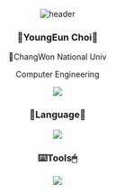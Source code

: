 <div align="center">
  
  ![header](https://capsule-render.vercel.app/api?type=waving&color=color=0:EEFF00,100:FFC0CB&height=100&section=header&text=Thanks%20for%20coming&fontSize=40)
  

  <h3>🧸YoungEun Choi🧸</h3>
  <p>🏫ChangWon National Univ</p>
  <p>Computer Engineering</p>
  <a href="https://www.instagram.com/sveun.cy" target="_blank"><img src="https://img.shields.io/badge/instagram-E4405F?style=flat-square&logo=Instagram&logoColor=white"/></a>

  
  <h3>📌Language📌</h3>
  <a target="_blank"><img src="https://img.shields.io/badge/Java-007396?style=flat-square&logo=java&logoColor=white"/></a>
  
  <h3>⌨️Tools🖱</h3>
  <a target="_blank"><img src="https://img.shields.io/badge/Android-3DDC84?style=flat-square&logo=android&logoColor=white"/></a>
  </div>

<!--
**YoungEun-Choi930/YoungEun-Choi930** is a ✨ _special_ ✨ repository because its `README.md` (this file) appears on your GitHub profile.

Here are some ideas to get you started:

- 🔭 I’m currently working on ...
- 🌱 I’m currently learning ...
- 👯 I’m looking to collaborate on ...
- 🤔 I’m looking for help with ...
- 💬 Ask me about ...
- 📫 How to reach me: ...
- 😄 Pronouns: ...
- ⚡ Fun fact: ...

🍀👀🖤🔥🐾👣🌻🏫🌐🧸🎲🎱🔮🪁🎼📗📕📔📖📘📙📒📓📚📃📌🔧🔨🛠✏️📝✒️🖊🖋🖍⌨️🖱
-->
